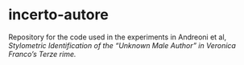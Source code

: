 # incerto-autore
Repository for the code used in the experiments in Andreoni et al, *Stylometric Identification of the “Unknown Male Author” in Veronica Franco’s Terze rime.* 
